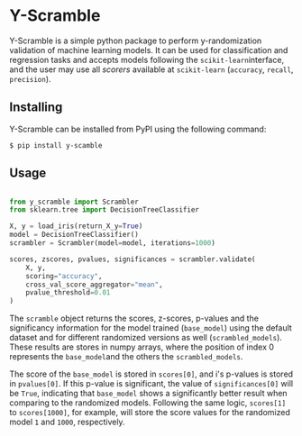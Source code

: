 # Y-Scramble

Y-Scramble is a simple python package to perform y-randomization validation
of machine learning models. It can be used for classification and regression tasks
and accepts models following the `scikit-learn`interface, and the user may use all *scorers* available at `scikit-learn` (`accuracy`, `recall`, `precision`).

## Installing

Y-Scramble can be installed from PyPI using the following command:

```
$ pip install y-scamble
```

## Usage

```python

from y_scramble import Scrambler
from sklearn.tree import DecisionTreeClassifier

X, y = load_iris(return_X_y=True)
model = DecisionTreeClassifier()
scrambler = Scrambler(model=model, iterations=1000)

scores, zscores, pvalues, significances = scrambler.validate(
    X, y, 
    scoring="accuracy", 
    cross_val_score_aggregator="mean", 
    pvalue_threshold=0.01
)
```

The `scramble` object returns the scores, z-scores, p-values and the significancy
information for the model trained (`base_model`) using the default dataset and for different randomized versions as well (`scrambled_models`). These results are stores in numpy arrays, where the position of index 0 represents the `base_model`and the others the `scrambled_models`.

The score of the `base_model` is stored in `scores[0]`, and i's p-values is stored in
`pvalues[0]`. If this p-value is significant, the value of `significances[0]` will be
`True`, indicating that `base_model` shows a significantly better result when comparing to the randomized models. Following the same logic, `scores[1]` to `scores[1000]`, for example, will store the score values for the randomized model `1` and `1000`, respectively.



